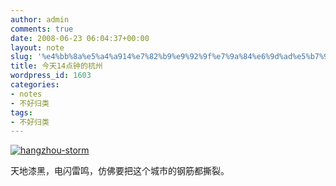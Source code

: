 ```yaml
---
author: admin
comments: true
date: 2008-06-23 06:04:37+00:00
layout: note
slug: '%e4%bb%8a%e5%a4%a914%e7%82%b9%e9%92%9f%e7%9a%84%e6%9d%ad%e5%b7%9e'
title: 今天14点钟的杭州
wordpress_id: 1603
categories:
- notes
- 不好归类
tags:
- 不好归类
---
```


[![hangzhou-storm](http://pic.yupoo.com/ctb.my/660005c2b254/medium.jpg)](http://www.yupoo.com/photos/view?id=ff8080811aa55ef8011ab403aa4b04a4)

天地漆黑，电闪雷鸣，仿佛要把这个城市的钢筋都撕裂。
